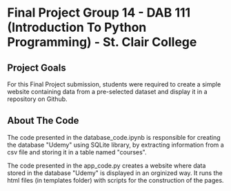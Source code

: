# Final Project Group 14 - DAB 111 (Introduction To Python Programming) - St. Clair College

## Project Goals
For this Final Project submission, students were required to create a simple website containing data from a pre-selected dataset and display it in a repository on Github.

## About The Code
The code presented in the database_code.ipynb is responsible for creating the database "Udemy" using SQLite library, by extracting information from a csv file and storing it in a table named "courses".

The code presented in the app_code.py creates a website where data stored in the database "Udemy" is displayed in an orginized way. It runs the html files (in templates folder) with scripts for the construction of the pages.
